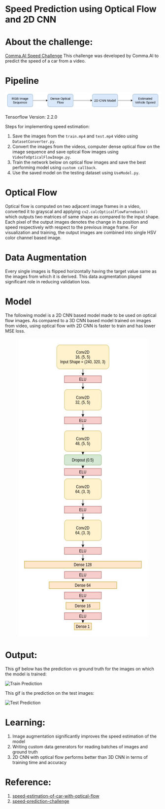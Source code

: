 # Speed Prediction using Optical Flow and 2D CNN

# About the challenge: 
[Comma.AI Speed Challenge](https://github.com/commaai/speedchallenge)
This challenge was developed by Comma.AI to predict the speed of a car from a video.

# Pipeline

![Model](output/speed_recognition_pipeline.jpg)

Tensorflow Version: 2.2.0

Steps for implementing speed estimation:
1. Save the images from the `train.mp4` and `test.mp4` video using `DatasetConverter.py`.
2. Convert the images from the videos, computer dense optical flow on the image sequence and save optical flow images using `VideoToOpticalFlowImage.py`.
3. Train the network below on optical flow images and save the best performing model using `custom callback`.
4. Use the saved model on the testing dataset using `UseModel.py`.

# Optical Flow
Optical flow is computed on two adjacent image frames in a video, converted it to grayscal and applying `cv2.calcOpticalFlowFarneback()` which outputs two matrices of same shape as compared to the input shape. Each pixel of the output images denotes the change in its position and speed respectively with respect to the previous image frame. For visualization and training, the output images are combined into single HSV color channel based image.

# Data Augmentation
Every single images is flipped horizontally having the target value same as the images from which it is derived. This data augmentation played significant role in reducing validation loss.

# Model

The following model is a 2D CNN based model made to be used on optical flow images. As compared to a 3D CNN based model trained on images from video, using optical flow with 2D CNN is faster to train and has lower MSE loss.

<p align="center">
  <img width="421" height="971" src="output/SpeedPredictionModel.jpg">
</p>

# Output:

This gif below has the prediction vs ground truth for the images on which the model is trained:


![Train Prediction](/output/train-predict.gif)

This gif is the prediction on the test images:


![Test Prediction](/output/test.gif)


# Learning:
1. Image augmentation significantly improves the speed estimation of the model
2. Writing custom data generators for reading batches of images and ground truth
3. 2D CNN with optical flow performs better than 3D CNN in terms of training time and accuracy

# Reference:
1. [speed-estimation-of-car-with-optical-flow](https://github.com/laavanyebahl/speed-estimation-of-car-with-optical-flow)
2. [speed-prediction-challenge](https://github.com/satyenrajpal/speed-prediction-challenge)